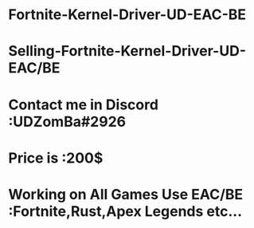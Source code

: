 # Fortnite-Kernel-Driver-UD-EAC-BE
# Selling-Fortnite-Kernel-Driver-UD-EAC/BE
# Contact me in Discord :UDZomBa#2926
# Price is :200$
# Working on All Games Use EAC/BE :Fortnite,Rust,Apex Legends etc...
